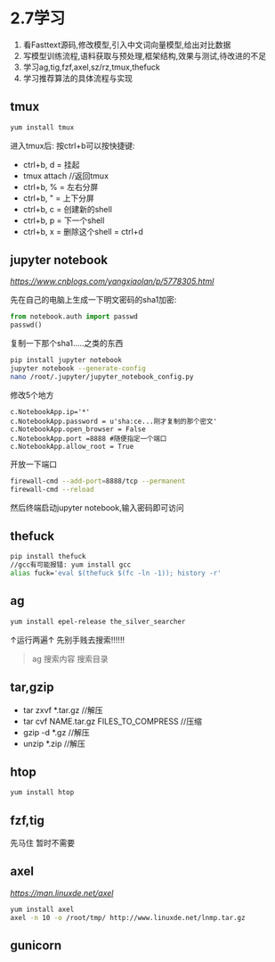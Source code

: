 # 2.7学习

1. 看Fasttext源码,修改模型,引入中文词向量模型,给出对比数据
2. 写模型训练流程,语料获取与预处理,框架结构,效果与测试,待改进的不足
3. 学习ag,tig,fzf,axel,sz/rz,tmux,thefuck
4. 学习推荐算法的具体流程与实现


## tmux

```bash
yum install tmux
```
进入tmux后:
按ctrl+b可以按快捷键:
* ctrl+b, d = 挂起
* tmux attach //返回tmux
* ctrl+b, % = 左右分屏
* ctrl+b, " = 上下分屏
* ctrl+b, c = 创建新的shell
* ctrl+b, p = 下一个shell
* ctrl+b, x = 删除这个shell = ctrl+d


## jupyter notebook

*https://www.cnblogs.com/yangxiaolan/p/5778305.html*

先在自己的电脑上生成一下明文密码的sha1加密:
```python
from notebook.auth import passwd
passwd()
```
复制一下那个sha1.....之类的东西

```bash
pip install jupyter notebook
jupyter notebook --generate-config
nano /root/.jupyter/jupyter_notebook_config.py
```

修改5个地方
```
c.NotebookApp.ip='*'
c.NotebookApp.password = u'sha:ce...刚才复制的那个密文'
c.NotebookApp.open_browser = False
c.NotebookApp.port =8888 #随便指定一个端口
c.NotebookApp.allow_root = True
```
开放一下端口
```bash
firewall-cmd --add-port=8888/tcp --permanent
firewall-cmd --reload
```

然后终端启动jupyter notebook,输入密码即可访问

## thefuck

```bash
pip install thefuck
//gcc有可能报错: yum install gcc
alias fuck='eval $(thefuck $(fc -ln -1)); history -r'
```

## ag

```bash
yum install epel-release the_silver_searcher
```
↑运行两遍↑
先别手贱去搜索!!!!!!
> ag 搜索内容 搜索目录

## tar,gzip

* tar zxvf *.tar.gz //解压
* tar cvf NAME.tar.gz FILES_TO_COMPRESS //压缩
* gzip -d *.gz //解压
* unzip *.zip //解压

## htop

```bash
yum install htop
```

## fzf,tig

先马住 暂时不需要

## axel

*https://man.linuxde.net/axel*
``` bash
yum install axel
axel -n 10 -o /root/tmp/ http://www.linuxde.net/lnmp.tar.gz
```

## gunicorn


